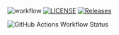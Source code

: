 ![workflow](https://github.com/Ye-Wint-Thu/devops/actions/workflows/main.yml/badge.svg)
[![LICENSE](https://img.shields.io/github/license/Ye-Wint-Thu/devops.svg?style=flat-square)](https://github.com/Ye-Wint-Thu/devops/blob/master/LICENSE)
[![Releases](https://img.shields.io/github/release/Ye-Wint-Thu/devops/all.svg?style=flat-square)](https://github.com/Ye-Wint-Thu/devops/releases)

![GitHub Actions Workflow Status](https://img.shields.io/github/actions/workflow/status/Ye-Wint-Thu/devops/A%20workflow%20for%20my%20Hello%20World%20App/develop?style=flat-square)
